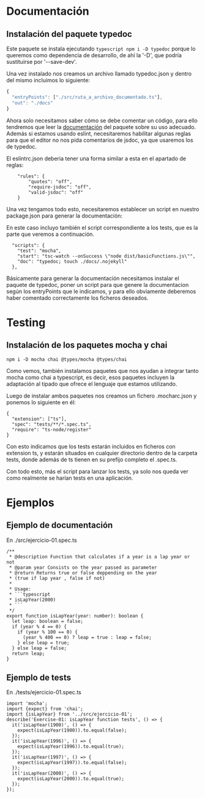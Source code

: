 
# Documentación 

## Instalación del paquete typedoc

Este paquete se instala ejecutando ```typescript npm i -D typedoc``` porque lo queremos como dependencia de desarrollo, de ahí la '-D', que podría sustituirse por '--save-dev'.

Una vez instalado nos creamos un archivo llamado typedoc.json y dentro del mismo incluimos lo siguiente: 

```typescript
{
  "entryPoints": ["./src/ruta_a_archivo_documentado.ts"],
  "out": "./docs"
}
```

Ahora solo necesitamos saber cómo se debe comentar un código, para ello tendremos que leer la [documentación](https://typedoc.org/) del paquete sobre su uso adecuado. Además si estamos usando eslint, necesitaremos habilitar algunas reglas para que el editor no nos pida comentarios de jsdoc, ya que usaremos los de typedoc.

El eslintrc.json deberia tener una forma similar a esta en el apartado de reglas: 
```
    "rules": {
        "quotes": "off",
        "require-jsdoc": "off",
        "valid-jsdoc": "off"
    }
```

Una vez tengamos todo esto, necesitaremos establecer un script en nuestro package.json para generar la documentación: 

En este caso incluyo también el script correspondiente a los tests, que es la parte que veremos a continuación.
```
  "scripts": {
    "test": "mocha",
    "start": "tsc-watch --onSuccess \"node dist/basicFunctions.js\"",
    "doc": "typedoc; touch ./docs/.nojekyll"
  },
```

Básicamente para generar la documentación necesitamos instalar el paquete de typedoc, poner un script para que genere la documentacion según los entryPoints que le indicamos, y para ello obviamente deberemos haber comentado correctamente los ficheros deseados.

# Testing 

## Instalación de los paquetes mocha y chai

```
npm i -D mocha chai @types/mocha @types/chai
```

Como vemos, también instalamos paquetes que nos ayudan a integrar tanto mocha como chai a typescript, es decir, esos paquetes incluyen la adaptación al tipado que ofrece el lenguaje que estamos utilizando.

Luego de instalar ambos paquetes nos creamos un fichero .mocharc.json y ponemos lo siguiente en él: 

```
{
  "extension": ["ts"],
  "spec": "tests/**/*.spec.ts",
  "require": "ts-node/register"
}
```

Con esto indicamos que los tests estarán incluidos en ficheros con extension ts, y estarán situados en cualquier directorio dentro de la carpeta tests, donde además de ts tienen en su prefijo completo el .spec.ts. 

Con todo esto, más el script para lanzar los tests, ya solo nos queda ver como realmente se harían tests en una aplicación.



# Ejemplos

## Ejemplo de documentación


En ./src/ejercicio-01.spec.ts
```
/**
 * @description Function that calculates if a year is a lap year or not
 * @param year Consists on the year passed as parameter
 * @return Returns true or false deppending on the year
 * (true if lap year , false if not)
 *
 * Usage:
 * ```typescript
 * isLapYear(2000)
 * ```
 */
export function isLapYear(year: number): boolean {
  let leap: boolean = false;
  if (year % 4 == 0) {
    if (year % 100 == 0) {
      (year % 400 == 0) ? leap = true : leap = false;
    } else leap = true;
  } else leap = false;
  return leap;
}
```
## Ejemplo de tests


En ./tests/ejercicio-01.spec.ts
```
import 'mocha';
import {expect} from 'chai';
import {isLapYear} from '../src/ejercicio-01';
describe('Exercise-01: isLapYear function tests', () => {
  it('isLapYear(1900)', () => {
    expect(isLapYear(1900)).to.equal(false);
  });
  it('isLapYear(1996)', () => {
    expect(isLapYear(1996)).to.equal(true);
  });
  it('isLapYear(1997)', () => {
    expect(isLapYear(1997)).to.equal(false);
  });
  it('isLapYear(2000)', () => {
    expect(isLapYear(2000)).to.equal(true);
  });
});
```

